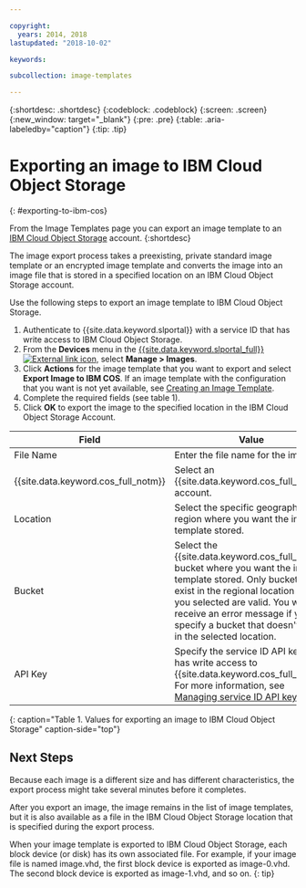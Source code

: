 ```yaml
---

copyright:
  years: 2014, 2018
lastupdated: "2018-10-02"

keywords:

subcollection: image-templates

---
```


{:shortdesc: .shortdesc}
{:codeblock: .codeblock}
{:screen: .screen}
{:new_window: target="_blank"}
{:pre: .pre}
{:table: .aria-labeledby="caption"}
{:tip: .tip}

# Exporting an image to IBM Cloud Object Storage
{: #exporting-to-ibm-cos}

From the Image Templates page you can export an image template to an [IBM Cloud Object Storage](/docs/services/cloud-object-storage?topic=cloud-object-storage-about-ibm-cloud-object-storage) account.
{:shortdesc}

The image export process takes a preexisting, private standard image template or an encrypted image template and converts the image into an
image file that is stored in a specified location on an IBM Cloud Object Storage account.

Use the following steps to export an image template to IBM Cloud Object Storage.

1. Authenticate to {{site.data.keyword.slportal}} with a service ID that has write access to IBM Cloud Object Storage.
2. From the **Devices** menu in the [{{site.data.keyword.slportal_full}} ![External link icon](../../icons/launch-glyph.svg "External link icon")](https://control.softlayer.com/), select **Manage > Images**.
3. Click **Actions** for the image template that you want to export and select **Export Image to IBM COS**. If an image template with the configuration that you want is not yet
available, see [Creating an Image Template](/docs/infrastructure/image-templates?topic=image-templates-creating-an-image-template).
4. Complete the required fields (see table 1).
5. Click **OK** to export the image to the specified location in the IBM Cloud Object Storage Account.

| Field | Value |
| ----- | ----- |
| File Name | Enter the file name for the image. |
| {{site.data.keyword.cos_full_notm}} | Select an {{site.data.keyword.cos_full_notm}} account. |
| Location | Select the specific geographic region where you want the image template stored. |
| Bucket | Select the {{site.data.keyword.cos_full_notm}} bucket where you want the image template stored. Only buckets that exist in the regional location that you selected are valid. You will receive an error message if you specify a bucket that doesn't exist in the selected location. |
| API Key | Specify the service ID API key that has write access to {{site.data.keyword.cos_full_notm}}. For more information, see [Managing service ID API keys](/docs/iam?topic=iam-serviceidapikeys). |
{: caption="Table 1. Values for exporting an image to IBM Cloud Object Storage" caption-side="top"}

## Next Steps
Because each image is a different size and has different characteristics, the export process might take several minutes before it completes.

After you export an image, the image remains in the list of image templates, but it is also available as a file in the IBM Cloud Object Storage location that is specified during the export process.

When your image template is exported to IBM Cloud Object Storage, each block device (or disk) has its own associated file. For example, if your image file is named image.vhd, the first block device is exported as image-0.vhd. The second block device is exported as image-1.vhd, and so on.
{: tip}

